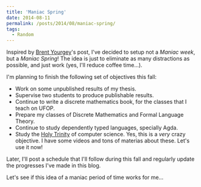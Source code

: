 ```yaml
---
title: 'Maniac Spring'
date: 2014-08-11
permalink: /posts/2014/08/maniac-spring/
tags:
  - Random
---
```


Inspired by [Brent Yourgey](http://byorgey.wordpress.com)'s post, I've
decided to setup not a _Maniac week_, but a _Maniac Spring_!
The idea is just to eliminate as many distractions as possible, and
just work (yes, I'll reduce coffee time...).

I'm planning to finish the following set of objectives this
fall:

- Work on some unpublished results of my thesis.
- Supervise two students to produce publishable results.
- Continue to write a discrete mathematics book, for the classes that
   I teach on UFOP.
- Prepare my classes of Discrete Mathematics and Formal Language
  Theory.
- Continue to study dependently typed languages, specially Agda.
- Study the
  [Holy Trinity](http://existentialtype.wordpress.com/2011/03/27/the-holy-trinity/)
  of computer science. Yes, this is a _very_ crazy objective. I have
  some videos and tons of materias about these. Let's use it now!

Later, I'll post a schedule that I'll follow during this fall and
regularly update the progresses I've made in this blog.

Let's see if this idea of a maniac period of time works for me...
